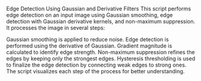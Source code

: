 Edge Detection Using Gaussian and Derivative Filters
This script performs edge detection on an input image using Gaussian smoothing, edge detection with Gaussian derivative kernels, and non-maximum suppression. It processes the image in several steps:

Gaussian smoothing is applied to reduce noise.
Edge detection is performed using the derivative of Gaussian.
Gradient magnitude is calculated to identify edge strength.
Non-maximum suppression refines the edges by keeping only the strongest edges.
Hysteresis thresholding is used to finalize the edge detection by connecting weak edges to strong ones.
The script visualizes each step of the process for better understanding.
